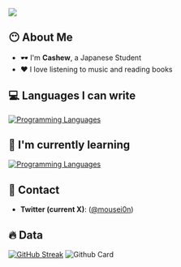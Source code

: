 ![](https://komarev.com/ghpvc/?username=mousei0n) 

## 😶 About Me
- 🕶 I'm **Cashew**, a Japanese Student
- ❤ I love listening to music and reading books

## 💻 Languages I can write
[![Programming Languages](https://skillicons.dev/icons?i=html,css,js,go,dart)](https://skillicons.dev)

## 🫥 I'm currently learning
[![Programming Languages](https://skillicons.dev/icons?i=ts,cpp,next,flutter)](https://skillicons.dev)

## 🤝 Contact
- **Twitter (current X)**: ([@mousei0n](https://x.com/intent/follow?screen_name=mousei0n))

## 🔥 Data
[![GitHub Streak](https://streak-stats.demolab.com?user=mousei0n&theme=tokyonight&locale=ja)](https://git.io/streak-stats)
![Github Card](http://github-profile-summary-cards.vercel.app/api/cards/profile-details?username=mousei0n&theme=tokyonight)

